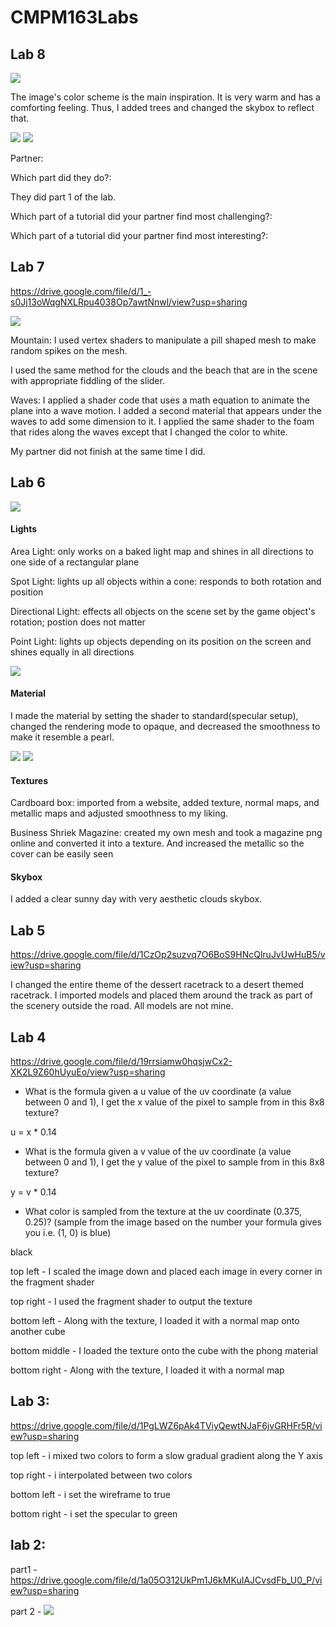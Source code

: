 # CMPM163Labs
## Lab 8

![](Lab8/inspiration.png)

The image's color scheme is the main inspiration. It is very warm and has a comforting feeling. Thus, I added trees and changed the skybox to reflect that.

![](Lab8/screnshot2.png) 
![](Lab8/srenshot.png)

Partner:

Which part did they do?:

They did part 1 of the lab. 

Which part of a tutorial did your partner find most challenging?:


Which part of a tutorial did your partner find most interesting?:





## Lab 7
https://drive.google.com/file/d/1_-s0Jj13oWqgNXLRpu4038Op7awtNnwl/view?usp=sharing

![](lab7/pearl.png)

Mountain: I used vertex shaders to manipulate a pill shaped mesh to make random spikes on the mesh. 

I used the same method for the clouds and the beach that are in the scene with appropriate fiddling of the slider.

Waves: I applied a shader code that uses a math equation to animate the plane into a wave motion. I added a second material that appears under the waves to add some dimension to it.  I applied the same shader to the foam that rides along the waves except that I changed the color to white. 

My partner did not finish at the same time I did.

## Lab 6
![](lab6/scene_playing.png)
#### Lights
Area Light: only works on a baked light map and shines in all directions to one side of a rectangular plane

Spot Light: lights up all objects within a cone: responds to both rotation and position

Directional Light: effects all objects on the scene set by the game object's rotation; postion does not matter

Point Light: lights up objects depending on its position on the screen and shines equally in all directions

![](lab6/w_lights.png)

#### Material
I made the material by setting the shader to standard(specular setup), changed the rendering mode to opaque, and decreased the smoothness to make it resemble a pearl.

![](lab6/cup.png) ![](lab6/cup_material.png)

#### Textures
Cardboard box: imported from a website, added texture, normal maps, and metallic maps and adjusted smoothness to my liking.

Business Shriek Magazine: created my own mesh and took a magazine png online and converted it into a texture. And increased the metallic so the cover can be easily seen

#### Skybox
I added a clear sunny day with very aesthetic clouds skybox. 

## Lab 5 
https://drive.google.com/file/d/1CzOp2suzvq7O6BoS9HNcQlruJvUwHuB5/view?usp=sharing

I changed the entire theme of the dessert racetrack to a desert themed racetrack. I imported models and placed them around the track as part of the scenery outside the road. All models are not mine. 

## Lab 4 
https://drive.google.com/file/d/19rrsiamw0hqsjwCx2-XK2L9Z60hUyuEo/view?usp=sharing

- What is the formula given a u value of the uv coordinate (a value between 0 and 1), I get the x value of the pixel to sample from in this 8x8 texture?

u = x * 0.14

- What is the formula given a v value of the uv coordinate (a value between 0 and 1), I get the y value of the pixel to sample from in this 8x8 texture?

y = v * 0.14

- What color is sampled from the texture at the uv coordinate (0.375, 0.25)? (sample from the image based on the number your formula gives you i.e. (1, 0) is blue)

black

top left - I scaled the image down and placed each image in every corner in the fragment shader

top right - I used the fragment shader to output the texture 

bottom left -  Along with the texture, I loaded it with a normal map onto another cube

bottom middle - I loaded the texture onto the cube with the phong material 

bottom right - Along with the texture, I loaded it with a normal map

## Lab 3: 
https://drive.google.com/file/d/1PgLWZ6pAk4TViyQewtNJaF6jvGRHFr5R/view?usp=sharing

top left - i mixed two colors to form a slow gradual gradient along the Y axis

top right - i interpolated between two colors 

bottom left - i set the wireframe to true 

bottom right - i set the specular to green 

## lab 2:

part1 - https://drive.google.com/file/d/1a05O312UkPm1J6kMKuIAJCvsdFb_U0_P/view?usp=sharing

part 2 - ![](lab2/part2screenshot.png)
